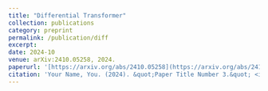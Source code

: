 ```yaml
---
title: "Differential Transformer"
collection: publications
category: preprint
permalink: /publication/diff
excerpt: 
date: 2024-10
venue: arXiv:2410.05258, 2024.
paperurl: '[https://arxiv.org/abs/2410.05258](https://arxiv.org/abs/2410.05258)'
citation: 'Your Name, You. (2024). &quot;Paper Title Number 3.&quot; <i>GitHub Journal of Bugs</i>. 1(3).'
---
```

